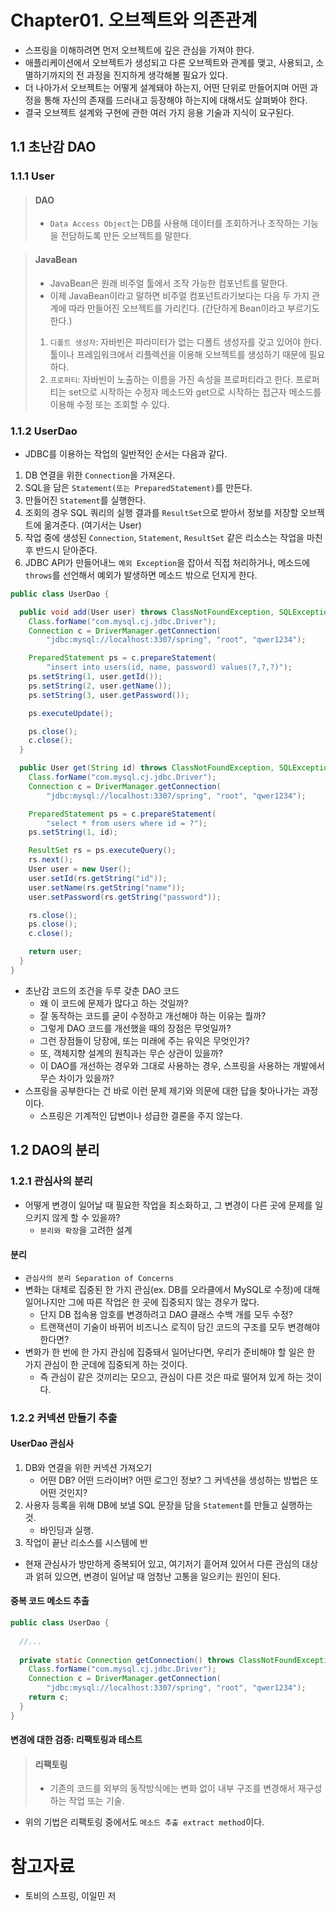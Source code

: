# Chapter01. 오브젝트와 의존관계

- 스프링을 이해하려면 먼저 오브젝트에 깊은 관심을 가져야 한다.
- 애플리케이션에서 오브젝트가 생성되고 다른 오브젝트와 관계를 맺고, 사용되고, 소멸하기까지의 전 과정을 진지하게 생각해볼 필요가 있다.
- 더 나아가서 오브젝트는 어떻게 설계돼야 하는지, 어떤 단위로 만들어지며 어떤 과정을 통해 자신의 존재를 드러내고 등장해야 하는지에 대해서도 살펴봐야 한다.
- 결국 오브젝트 설계와 구현에 관한 여러 가지 응용 기술과 지식이 요구된다.

## 1.1 초난감 DAO

### 1.1.1 User

> #### DAO
> - `Data Access Object`는 DB를 사용해 데이터를 조회하거나 조작하는 기능을 전담하도록 만든 오브젝트를 말한다.

> #### JavaBean
> - JavaBean은 원래 비주얼 툴에서 조작 가능한 컴포넌트를 말한다.
> - 이제 JavaBean이라고 말하면 비주얼 컴포넌트라기보다는 다음 두 가지 관계에 따라 만들어진 오브젝트를 가리킨다. (간단하게 Bean이라고 부르기도 한다.)
> 1. `디폴트 생성자`: 자바빈은 파라미터가 없는 디폴트 생성자를 갖고 있어야 한다. 툴이나 프레임워크에서 리플렉션을 이용해 오브젝트를 생성하기 때문에 필요하다.
> 2. `프로퍼티`: 자바빈이 노출하는 이름을 가진 속성을 프로퍼티라고 한다. 프로퍼티는 set으로 시작하는 수정자 메소드와 get으로 시작하는 접근자 메소드를 이용해 수정 또는 조회할 수 있다.

### 1.1.2 UserDao

- JDBC를 이용하는 작업의 일반적인 순서는 다음과 같다.
1. DB 연결을 위한 `Connection`을 가져온다.
2. SQL을 담은 `Statement(또는 PreparedStatement)`를 만든다.
3. 만들어진 `Statement`를 실행한다.
4. 조회의 경우 SQL 쿼리의 실행 결과를 `ResultSet`으로 받아서 정보를 저장할 오브젝트에 옮겨준다. (여기서는 User)
5. 작업 중에 생성된 `Connection`, `Statement`, `ResultSet` 같은 리소스는 작업을 마친 후 반드시 닫아준다.
6. JDBC API가 만들어내느 `예외 Exception`을 잡아서 직접 처리하거나, 메소드에 `throws`를 선언해서 예외가 발생하면 메소드 밖으로 던지게 한다.

```java
public class UserDao {

  public void add(User user) throws ClassNotFoundException, SQLException {
    Class.forName("com.mysql.cj.jdbc.Driver");
    Connection c = DriverManager.getConnection(
        "jdbc:mysql://localhost:3307/spring", "root", "qwer1234");

    PreparedStatement ps = c.prepareStatement(
        "insert into users(id, name, password) values(?,?,?)");
    ps.setString(1, user.getId());
    ps.setString(2, user.getName());
    ps.setString(3, user.getPassword());

    ps.executeUpdate();

    ps.close();
    c.close();
  }

  public User get(String id) throws ClassNotFoundException, SQLException {
    Class.forName("com.mysql.cj.jdbc.Driver");
    Connection c = DriverManager.getConnection(
        "jdbc:mysql://localhost:3307/spring", "root", "qwer1234");

    PreparedStatement ps = c.prepareStatement(
        "select * from users where id = ?");
    ps.setString(1, id);

    ResultSet rs = ps.executeQuery();
    rs.next();
    User user = new User();
    user.setId(rs.getString("id"));
    user.setName(rs.getString("name"));
    user.setPassword(rs.getString("password"));

    rs.close();
    ps.close();
    c.close();

    return user;
  }
}
```

- 초난감 코드의 조건을 두루 갖춘 DAO 코드
  - 왜 이 코드에 문제가 많다고 하는 것일까?
  - 잘 동작하는 코드를 굳이 수정하고 개선해야 하는 이유는 뭘까?
  - 그렇게 DAO 코드를 개선했을 때의 장점은 무엇일까?
  - 그런 장점들이 당장에, 또는 미래에 주는 유익은 무엇인가?
  - 또, 객체지향 설계의 원칙과는 무슨 상관이 있을까?
  - 이 DAO를 개선하는 경우와 그대로 사용하는 경우, 스프링을 사용하는 개발에서 무슨 차이가 있을까?
- 스프링을 공부한다는 건 바로 이런 문제 제기와 의문에 대한 답을 찾아나가는 과정이다.
  - 스프링은 기계적인 답변이나 성급한 결론을 주지 않는다.

## 1.2 DAO의 분리

### 1.2.1 관심사의 분리

- 어떻게 변경이 일어날 때 필요한 작업을 최소화하고, 그 변경이 다른 곳에 문제를 일으키지 않게 할 수 있을까?
  - `분리와 확장`을 고려한 설계

#### 분리 

- `관심사의 분리 Separation of Concerns`
- 변화는 대체로 집중된 한 가지 관심(ex. DB를 오라클에서 MySQL로 수정)에 대해 일어나지만 그에 따른 작업은 한 곳에 집중되지 않는 경우가 많다.
  - 단지 DB 접속용 암호를 변경하려고 DAO 클래스 수백 개를 모두 수정?
  - 트랜잭션이 기술이 바뀌어 비즈니스 로직이 담긴 코드의 구조를 모두 변경해야 한다면?
- 변화가 한 번에 한 가지 관심에 집중돼서 일어난다면, 우리가 준비해야 할 일은 한 가지 관심이 한 군데에 집중되게 하는 것이다.
  - 즉 관심이 같은 것끼리는 모으고, 관심이 다른 것은 따로 떨어져 있게 하는 것이다.

### 1.2.2 커넥션 만들기 추출

#### UserDao 관심사

1. DB와 연결을 위한 커넥션 가져오기
   - 어떤 DB? 어떤 드라이버? 어떤 로그인 정보? 그 커넥션을 생성하는 방법은 또 어떤 것인지?
2. 사용자 등록을 위해 DB에 보낼 SQL 문장을 담을 `Statement`를 만들고 실행하는 것.
   - 바인딩과 실행.
3. 작업이 끝난 리소스를 시스템에 반

- 현재 관심사가 방만하게 중복되어 있고, 여기저기 흩어져 있어서 다른 관심의 대상과 얽혀 있으면, 변경이 일어날 때 엄청난 고통을 일으키는 원인이 된다.

#### 중복 코드 메소드 추출

```java
public class UserDao {
  
  //...
  
  private static Connection getConnection() throws ClassNotFoundException, SQLException {
    Class.forName("com.mysql.cj.jdbc.Driver");
    Connection c = DriverManager.getConnection(
        "jdbc:mysql://localhost:3307/spring", "root", "qwer1234");
    return c;
  }
}
```

#### 변경에 대한 검증: 리팩토링과 테스트

> #### 리팩토링
> - 기존의 코드를 외부의 동작방식에는 변화 없이 내부 구조를 변경해서 재구성하는 작업 또는 기술.

- 위의 기법은 리팩토링 중에서도 `메소드 추출 extract method`이다.

# 참고자료

- 토비의 스프링, 이일민 저